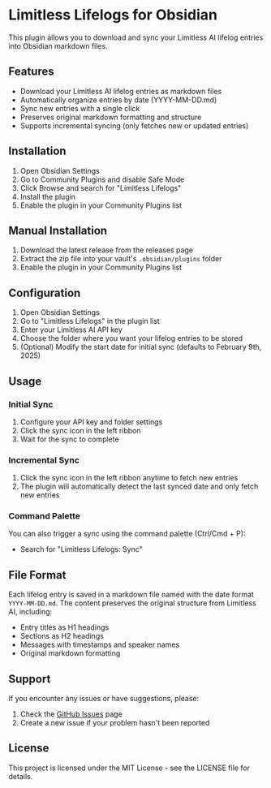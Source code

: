 # Limitless Lifelogs for Obsidian

This plugin allows you to download and sync your Limitless AI lifelog entries into Obsidian markdown files.

## Features

- Download your Limitless AI lifelog entries as markdown files
- Automatically organize entries by date (YYYY-MM-DD.md)
- Sync new entries with a single click
- Preserves original markdown formatting and structure
- Supports incremental syncing (only fetches new or updated entries)

## Installation

1. Open Obsidian Settings
2. Go to Community Plugins and disable Safe Mode
3. Click Browse and search for "Limitless Lifelogs"
4. Install the plugin
5. Enable the plugin in your Community Plugins list

## Manual Installation

1. Download the latest release from the releases page
2. Extract the zip file into your vault's `.obsidian/plugins` folder
3. Enable the plugin in your Community Plugins list

## Configuration

1. Open Obsidian Settings
2. Go to "Limitless Lifelogs" in the plugin list
3. Enter your Limitless AI API key
4. Choose the folder where you want your lifelog entries to be stored
5. (Optional) Modify the start date for initial sync (defaults to February 9th, 2025)

## Usage

### Initial Sync

1. Configure your API key and folder settings
2. Click the sync icon in the left ribbon
3. Wait for the sync to complete

### Incremental Sync

1. Click the sync icon in the left ribbon anytime to fetch new entries
2. The plugin will automatically detect the last synced date and only fetch new entries

### Command Palette

You can also trigger a sync using the command palette (Ctrl/Cmd + P):
- Search for "Limitless Lifelogs: Sync"

## File Format

Each lifelog entry is saved in a markdown file named with the date format `YYYY-MM-DD.md`. The content preserves the original structure from Limitless AI, including:

- Entry titles as H1 headings
- Sections as H2 headings
- Messages with timestamps and speaker names
- Original markdown formatting

## Support

If you encounter any issues or have suggestions, please:

1. Check the [GitHub Issues](https://github.com/yourusername/obsidian-limitless-lifelogs/issues) page
2. Create a new issue if your problem hasn't been reported

## License

This project is licensed under the MIT License - see the LICENSE file for details.
